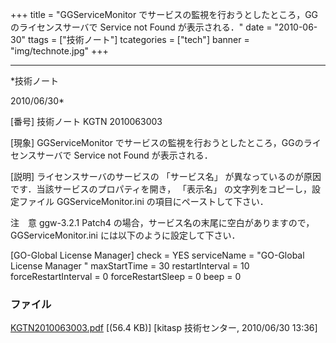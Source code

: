 ﻿+++
title = "GGServiceMonitor でサービスの監視を行おうとしたところ，GGのライセンスサーバで Service not Found が表示される．"
date = "2010-06-30"
ttags = ["技術ノート"]
tcategories = ["tech"]
banner = "img/technote.jpg"
+++

-----------------------------------------------------------------------------------------------------------------------------

*技術ノート

2010/06/30*


[番号]
技術ノート KGTN 2010063003

[現象]
GGServiceMonitor
でサービスの監視を行おうとしたところ，GGのライセンスサーバで Service not
Found が表示される．

[説明]
ライセンスサーバのサービスの 「サービス名」
が異なっているのが原因です．当該サービスのプロパティを開き， 「表示名」
の文字列をコピーし，設定ファイル GGServiceMonitor.ini
の項目にペーストして下さい．

注　意
ggw-3.2.1 Patch4
の場合，サービス名の末尾に空白がありますので，GGServiceMonitor.ini
には以下のように設定して下さい．

[GO-Global License Manager]
check = YES
serviceName = "GO-Global License Manager "
maxStartTime = 30
restartInterval = 10
forceRestartInterval = 0
forceRestartSleep = 0
beep = 0


### ファイル

 
 


[KGTN2010063003.pdf](http://techreport.kitasp.net/attachments/download/215/KGTN2010063003.pdf)
 [(56.4 KB)] [kitasp 技術センター, 2010/06/30
13:36]


 


 

